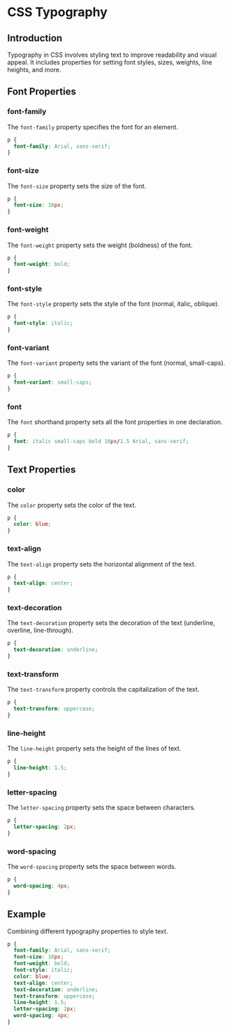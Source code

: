 # CSS Typography

## Introduction

Typography in CSS involves styling text to improve readability and visual appeal. It includes properties for setting font styles, sizes, weights, line heights, and more.

## Font Properties

### font-family

The `font-family` property specifies the font for an element.

```css
p {
  font-family: Arial, sans-serif;
}
```

### font-size

The `font-size` property sets the size of the font.

```css
p {
  font-size: 16px;
}
```

### font-weight

The `font-weight` property sets the weight (boldness) of the font.

```css
p {
  font-weight: bold;
}
```

### font-style

The `font-style` property sets the style of the font (normal, italic, oblique).

```css
p {
  font-style: italic;
}
```

### font-variant

The `font-variant` property sets the variant of the font (normal, small-caps).

```css
p {
  font-variant: small-caps;
}
```

### font

The `font` shorthand property sets all the font properties in one declaration.

```css
p {
  font: italic small-caps bold 16px/1.5 Arial, sans-serif;
}
```

## Text Properties

### color

The `color` property sets the color of the text.

```css
p {
  color: blue;
}
```

### text-align

The `text-align` property sets the horizontal alignment of the text.

```css
p {
  text-align: center;
}
```

### text-decoration

The `text-decoration` property sets the decoration of the text (underline, overline, line-through).

```css
p {
  text-decoration: underline;
}
```

### text-transform

The `text-transform` property controls the capitalization of the text.

```css
p {
  text-transform: uppercase;
}
```

### line-height

The `line-height` property sets the height of the lines of text.

```css
p {
  line-height: 1.5;
}
```

### letter-spacing

The `letter-spacing` property sets the space between characters.

```css
p {
  letter-spacing: 2px;
}
```

### word-spacing

The `word-spacing` property sets the space between words.

```css
p {
  word-spacing: 4px;
}
```

## Example

Combining different typography properties to style text.

```css
p {
  font-family: Arial, sans-serif;
  font-size: 16px;
  font-weight: bold;
  font-style: italic;
  color: blue;
  text-align: center;
  text-decoration: underline;
  text-transform: uppercase;
  line-height: 1.5;
  letter-spacing: 2px;
  word-spacing: 4px;
}
```

